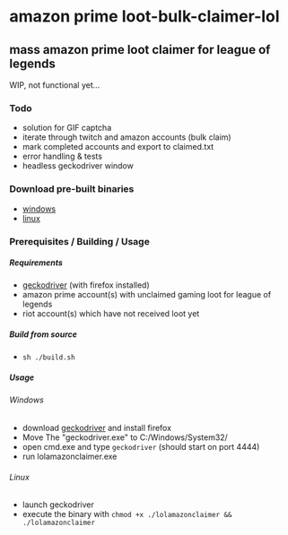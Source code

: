 # amazon prime loot-bulk-claimer-lol

## mass amazon prime loot claimer for league of legends

WIP, not functional yet...

### Todo

- solution for GIF captcha
- iterate through twitch and amazon accounts (bulk claim)
- mark completed accounts and export to claimed.txt
- error handling & tests
- headless geckodriver window

### Download pre-built binaries

- [windows](/out/lolclaimeramazon.exe)
- [linux](/out/lolclaimeramazon)


### Prerequisites / Building / Usage

##### Requirements

- [geckodriver](https://github.com/mozilla/geckodriver/releases) (with firefox installed)
- amazon prime account(s) with unclaimed gaming loot for league of legends
- riot account(s) which have not received loot yet

##### Build from source

- `sh ./build.sh`

##### Usage

###### Windows

- download [geckodriver](https://github.com/mozilla/geckodriver/releases) and install firefox
- Move The "geckodriver.exe" to C:/Windows/System32/
- open cmd.exe and type `geckodriver` (should start on port 4444)
- run lolamazonclaimer.exe

###### Linux

- launch geckodriver
- execute the binary with `chmod +x ./lolamazonclaimer && ./lolamazonclaimer`
